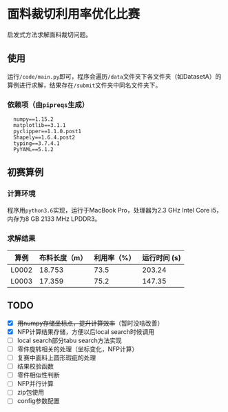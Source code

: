 # 面料裁切利用率优化比赛

启发式方法求解面料裁切问题。

## 使用

运行`/code/main.py`即可，程序会遍历`/data`文件夹下各文件夹（如DatasetA）的算例进行求解，结果存在`/submit`文件夹中同名文件夹下。

### 依赖项（由`pipreqs`生成）

```
  numpy==1.15.2
  matplotlib==3.1.1
  pyclipper==1.1.0.post1
  Shapely==1.6.4.post2
  typing==3.7.4.1
  PyYAML==5.1.2
```

## 初赛算例

### 计算环境

程序用`python3.6`实现，运行于MacBook Pro，处理器为2.3 GHz Intel Core i5，内存为8 GB 2133 MHz LPDDR3。

### 求解结果

| 算例  | 布料长度（m） | 利用率（%） | 运行时间 (s) |
| ----- | ------------- | ----------- | ------------ |
| L0002 | 18.753        | 73.5        | 203.24       |
| L0003 | 17.359        | 75.2        | 147.35       |

## TODO

- [x] ~~用numpy存储坐标点，提升计算效率~~（暂时没啥改善）
- [x] NFP计算结果存储，方便以后local search时候调用
- [ ] local search部分tabu search方法实现
- [ ] 零件旋转相关的处理（坐标变化，NFP计算）
- [ ] 复赛中面料上圆形瑕疵的处理
- [ ] 结果校验函数
- [ ] 零件相似性判断
- [ ] NFP并行计算
- [ ] zip包使用
- [ ] config参数配置